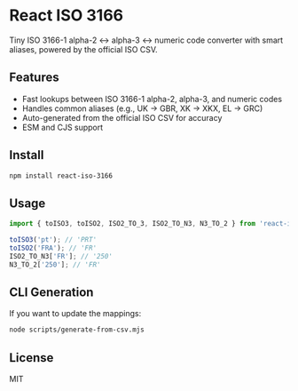 # React ISO 3166

Tiny ISO 3166-1 alpha-2 ↔ alpha-3 ↔ numeric code converter with smart aliases, powered by the official ISO CSV.

## Features
- Fast lookups between ISO 3166-1 alpha-2, alpha-3, and numeric codes
- Handles common aliases (e.g., UK → GBR, XK → XKX, EL → GRC)
- Auto-generated from the official ISO CSV for accuracy
- ESM and CJS support

## Install
```sh
npm install react-iso-3166
```

## Usage

```js
import { toISO3, toISO2, ISO2_TO_3, ISO2_TO_N3, N3_TO_2 } from 'react-iso-3166';

toISO3('pt'); // 'PRT'
toISO2('FRA'); // 'FR'
ISO2_TO_N3['FR']; // '250'
N3_TO_2['250']; // 'FR'
```

## CLI Generation
If you want to update the mappings:
```sh
node scripts/generate-from-csv.mjs
```

## License
MIT
